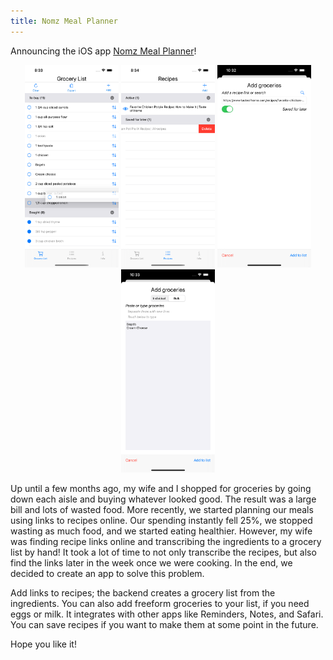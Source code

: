 ```yaml
---
title: Nomz Meal Planner
---
```


Announcing the iOS app [Nomz Meal Planner](https://mo-nomz.herokuapp.com)!

<div style="text-align: center">
  <img src="/assets/grocery-list.png" alt="/assets/grocery-list.png" width="150"/>
  <img src="/assets/recipe-list.png" alt="/assets/recipe-list.png" width="150"/>
  <img src="/assets/add-link.png" alt="/assets/add-link.png" width="150"/>
  <img src="/assets/add-bulk.png" alt="/assets/add-bulk.png" width="150"/>
</div>

Up until a few months ago, my wife and I shopped for groceries by going down each aisle and buying whatever looked good.
The result was a large bill and lots of wasted food. More recently, we started planning our meals using links to recipes
online. Our spending instantly fell 25%, we stopped wasting as much food, and we started eating healthier. However, my
wife was finding recipe links online and transcribing the ingredients to a grocery list by hand! It took a lot of time
to not only transcribe the recipes, but also find the links later in the week once we were cooking. In the end, we
decided to create an app to solve this problem.

Add links to recipes; the backend creates a grocery list from the ingredients. You can also add freeform groceries to
your list, if you need eggs or milk. It integrates with other apps like Reminders, Notes, and Safari. You can save
recipes if you want to make them at some point in the future.

Hope you like it!
